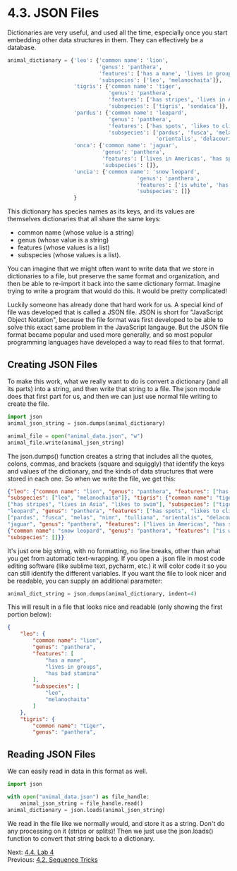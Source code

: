 # 4.3. JSON Files

Dictionaries are very useful, and used all the time, especially once you start embedding other data structures in them.
They can effectively be a database.
```python
animal_dictionary = {'leo': {'common name': 'lion',
                             'genus': 'panthera',
                             'features': ['has a mane', 'lives in groups', 'has bad stamina'],
                             'subspecies': ['leo', 'melanochaita']},
                     'tigris': {'common name': 'tiger',
                                'genus': 'panthera',
                                'features': ['has stripes', 'lives in Asia', 'likes to swim'],
                                'subspecies': ['tigris', 'sondaica']},
                     'pardus': {'common name': 'leopard',
                                'genus': 'panthera',
                                'features': ['has spots', 'likes to climb trees', 'is solitary'],
                                'subspecies': ['pardus', 'fusca', 'melas', 'nimr', 'tulliana', 
                                               'orientalis', 'delacouri', 'kotiya']},
                     'onca': {'common name': 'jaguar',
                              'genus': 'panthera',
                              'features': ['lives in Americas', 'has spots', 'nocturnal'],
                              'subspecies': []},
                     'uncia': {'common name': 'snow leopard',
                                         'genus': 'panthera',
                                         'features': ['is white', 'has spots', 'likes the cold'],
                                         'subspecies': []}
                     }
```
This dictionary has species names as its keys, and its values are themselves dictionaries that all share the same 
keys:
- common name (whose value is a string)
- genus (whose value is a string)
- features (whose values is a list)
- subspecies (whose values is a list).

You can imagine that we might often want to write data that we store in dictionaries to a file, but preserve the same 
format and organization, and then be able to re-import it back into the same dictionary format. Imagine trying to 
write a program that would do this. It would be pretty complicated!

Luckily someone has already done that hard work for us. A special kind of file was developed that is called a JSON file.
JSON is short for "JavaScript Object Notation", because the file format was first developed to be able to solve this 
exact same problem in the JavaScript langauge. But the JSON file format became popular and used more generally, and so 
most popular programming languages have developed a way to read files to that format.

## Creating JSON Files

To make this work, what we really want to do is convert a dictionary (and all its parts) into a string, and then 
write that string to a file. The json module does that first part for us, and then we can just use normal file writing
to create the file.
```python
import json
animal_json_string = json.dumps(animal_dictionary)

animal_file = open("animal_data.json", "w")
animal_file.write(animal_json_string)
```
The json.dumps() function creates a string that includes all the quotes, colons, commas, and brackets (square and 
squiggly) that identify the keys and values of the dictionary, and the kinds of data structures that were stored in 
each one. So when we write the file, we get this:

```json
{"leo": {"common name": "lion", "genus": "panthera", "features": ["has a mane", "lives in groups", "has bad stamina"], 
"subspecies": ["leo", "melanochaita"]}, "tigris": {"common name": "tiger", "genus": "panthera", "features": 
["has stripes", "lives in Asia", "likes to swim"], "subspecies": ["tigris", "sondaica"]}, "pardus": {"common name": 
"leopard", "genus": "panthera", "features": ["has spots", "likes to climb trees", "is solitary"], "subspecies": 
["pardus", "fusca", "melas", "nimr", "tulliana", "orientalis", "delacouri", "kotiya"]}, "onca": {"common name": 
"jaguar", "genus": "panthera", "features": ["lives in Americas", "has spots", "nocturnal"], "subspecies": []}, "uncia": 
{"common name": "snow leopard", "genus": "panthera", "features": ["is white", "has spots", "likes the cold"], 
"subspecies": []}}
```
It's just one big string, with no formatting, no line breaks, other than what you get from automatic text-wrapping. If 
you open a .json file in most code editing software (like sublime text, pycharm, etc.) it will color code it so you 
can still identify the different variables. If you want the file to look nicer and be readable, you can supply an 
additional parameter:
```python
animal_dict_string = json.dumps(animal_dictionary, indent=4)
```
This will result in a file that looks nice and readable (only showing the first portion below):
```json
{
    "leo": {
        "common name": "lion",
        "genus": "panthera",
        "features": [
            "has a mane",
            "lives in groups",
            "has bad stamina"
        ],
        "subspecies": [
            "leo",
            "melanochaita"
        ]
    },
    "tigris": {
        "common name": "tiger",
        "genus": "panthera",
```

## Reading JSON Files

We can easily read in data in this format as well.
```python
import json

with open("animal_data.json") as file_handle:
    animal_json_string = file_handle.read()
animal_dictionary = json.loads(animal_json_string)
```
We read in the file like we normally would, and store it as a string. Don't do any processing on it (strips or splits)!
Then we just use the json.loads() function to convert that string back to a dictionary.

Next: [4.4. Lab 4](4.4.%20Lab%204.md)<br>
Previous: [4.2. Sequence Tricks](4.2.%20Sequence%20Tricks.md)
